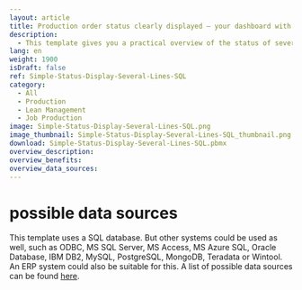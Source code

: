 ```yaml
---
layout: article
title: Production order status clearly displayed – your dashboard with SQL data connection
description: 
  - This template gives you a practical overview of the status of several production lines and is based on a SQL database. It shows the progress of the production lines as well as of the individual operations and indicates which steps of the process are finished and which still have to be completed. For easy monitoring of your production orders download the template now!
lang: en
weight: 1900
isDraft: false
ref: Simple-Status-Display-Several-Lines-SQL
category:
  - All
  - Production
  - Lean Management
  - Job Production
image: Simple-Status-Display-Several-Lines-SQL.png
image_thumbnail: Simple-Status-Display-Several-Lines-SQL_thumbnail.png
download: Simple-Status-Display-Several-Lines-SQL.pbmx
overview_description:
overview_benefits:
overview_data_sources:
---
```


# possible data sources

This template uses a SQL database. But other systems could be used as well, such as ODBC, MS SQL Server, MS Access, MS Azure SQL, Oracle Database, IBM DB2, MySQL, PostgreSQL, MongoDB, Teradata or Wintool. An ERP system could also be suitable for this. A list of possible data sources can be found [here](https://peakboard.com/en/interfaces/).

